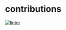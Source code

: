 # contributions
[![linter](https://github.com/MmeiyuC/contributions/workflows/linter/badge.svg)](https://github.com/marketplace/actions/super-linter)
